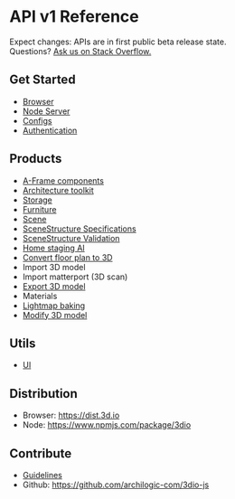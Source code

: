 # API v1 Reference

Expect changes: APIs are in first public beta release state.<br>
Questions? [Ask us on Stack Overflow.](https://stackoverflow.com/questions/tagged/aframe%20and%203d.io%20or%20archilogic)

## Get Started
* [Browser](get-started-browser.md)
* [Node Server](get-started-node-server.md)
* [Configs](configs.md)
* [Authentication](authentication.md)

## Products
* [A-Frame components](aframe-components.md)
* [Architecture toolkit](architecture-toolkit.md)
* [Storage](storage.md)
* [Furniture](furniture.md)
* [Scene](scene.md)
* [SceneStructure Specifications](scene-structure-specifications.md)
* [SceneStructure Validation](scene-structure-validation.md)
* [Home staging AI](home-staging-ai.md)
* [Convert floor plan to 3D](convert-floor-plan-to-3d.md)
* Import 3D model
* Import matterport (3D scan)
* [Export 3D model](model-export.md)
* Materials
* [Lightmap baking](lightmap-baking.md)
* [Modify 3D model](modify.md)

## Utils
* [UI](ui.md)

## Distribution
* Browser: https://dist.3d.io
* Node: https://www.npmjs.com/package/3dio

## Contribute
* [Guidelines](https://github.com/archilogic-com/3dio-js/blob/master/CONTRIBUTING.md)
* Github: https://github.com/archilogic-com/3dio-js
